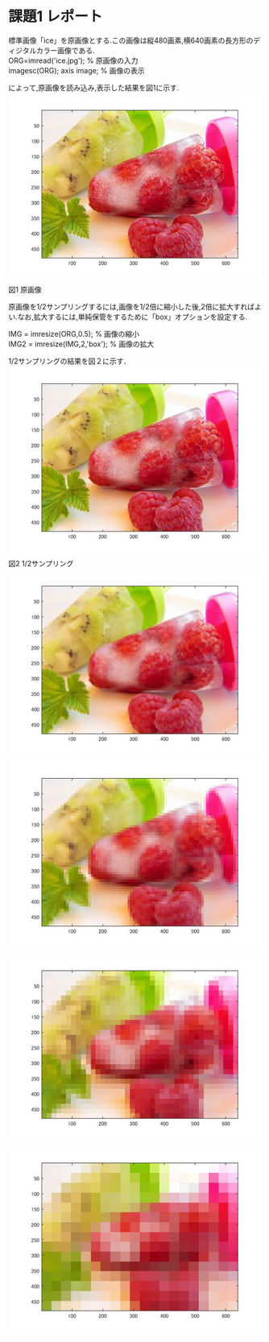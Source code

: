 # 課題1 レポート

標準画像「ice」を原画像とする.この画像は縦480画素,横640画素の長方形のディジタルカラー画像である.  
ORG=imread('ice.jpg'); % 原画像の入力  
imagesc(ORG); axis image; % 画像の表示  

によって,原画像を読み込み,表示した結果を図1に示す.  
![原画像](https://github.com/MakotoSaito/lecture_image_processing/blob/master/Kekka/kadai01/kadai1_1.jpg?raw=true)  
図1 原画像　 

原画像を1/2サンプリングするには,画像を1/2倍に縮小した後,2倍に拡大すればよい.なお,拡大するには,単純保管をするために「box」オプションを設定する.  

IMG = imresize(ORG,0.5); % 画像の縮小  
IMG2 = imresize(IMG,2,'box'); % 画像の拡大  

1/2サンプリングの結果を図２に示す．  
![原画像](https://github.com/MakotoSaito/lecture_image_processing/blob/master/Kekka/kadai01/kadai1_2.jpg?raw=true) 　
図2 1/2サンプリング    
![原画像](https://github.com/MakotoSaito/lecture_image_processing/blob/master/Kekka/kadai01/kadai1_3.jpg?raw=true) 　
![原画像](https://github.com/MakotoSaito/lecture_image_processing/blob/master/Kekka/kadai01/kadai1_4.jpg?raw=true) 　
![原画像](https://github.com/MakotoSaito/lecture_image_processing/blob/master/Kekka/kadai01/kadai1_5.jpg?raw=true) 　
![原画像](https://github.com/MakotoSaito/lecture_image_processing/blob/master/Kekka/kadai01/kadai1_6.jpg?raw=true) 　
